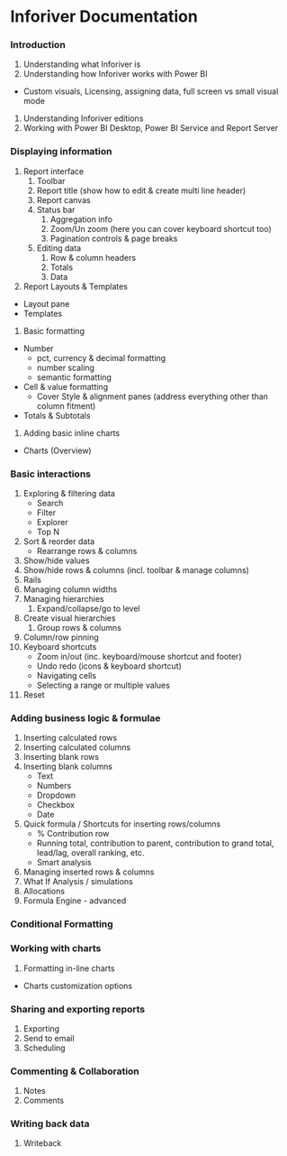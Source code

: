 # Inforiver Documentation



### Introduction

1. Understanding what Inforiver is
2. Understanding how Inforiver works with Power BI

* Custom visuals, Licensing, assigning data, full screen vs small visual mode

1. Understanding Inforiver editions
2. Working with Power BI Desktop, Power BI Service and Report Server

### **Displaying information**

1. Report interface
   1. Toolbar
   2. Report title (show how to edit & create multi line header)
   3. Report canvas
   4. Status bar
      1. Aggregation info
      2. Zoom/Un zoom (here you can cover keyboard shortcut too)
      3. Pagination controls & page breaks
   5. Editing data
      1. Row & column headers
      2. Totals
      3. Data
2. Report Layouts & Templates

* Layout pane
* Templates

1. Basic formatting

* Number
  * pct, currency & decimal formatting
  * number scaling
  * semantic formatting
* Cell & value formatting
  * Cover Style & alignment panes (address everything other than column fitment)
* Totals & Subtotals

1. Adding basic inline charts

* Charts (Overview)

### Basic interactions

1. Exploring & filtering data
   * Search
   * Filter
   * Explorer
   * Top N
2. Sort & reorder data
   * Rearrange rows & columns
3. Show/hide values
4. Show/hide rows & columns (incl. toolbar & manage columns)
5. Rails
6. Managing column widths
7. Managing hierarchies
   1. Expand/collapse/go to level
8. Create visual hierarchies
   1. Group rows & columns
9. Column/row pinning
10. Keyboard shortcuts
    * Zoom in/out (inc. keyboard/mouse shortcut and footer)
    * Undo redo (icons & keyboard shortcut)
    * Navigating cells
    * Selecting a range or multiple values
11. Reset

### Adding business logic & formulae

1. Inserting calculated rows
2. Inserting calculated columns
3. Inserting blank rows
4. Inserting blank columns
   * Text
   * Numbers
   * Dropdown
   * Checkbox
   * Date
5. Quick formula / Shortcuts for inserting rows/columns
   * % Contribution row
   * Running total, contribution to parent, contribution to grand total, lead/lag, overall ranking, etc.
   * Smart analysis
6. Managing inserted rows & columns
7. What If Analysis / simulations
8. Allocations
9. Formula Engine - advanced

### Conditional Formatting

### Working with charts

1. Formatting in-line charts

* Charts customization options

### Sharing and exporting reports

1. Exporting
2. Send to email
3. Scheduling

### Commenting & Collaboration

1. Notes
2. Comments

### Writing back data

1. Writeback
